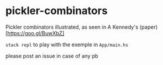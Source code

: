 # pickler-combinators

Pickler combinators illustrated, as seen in A Kennedy's (paper)[https://goo.gl/BuwXbZ]


`stack repl` to play with the exemple in `App/main.hs`

please post an issue in case of any pb
